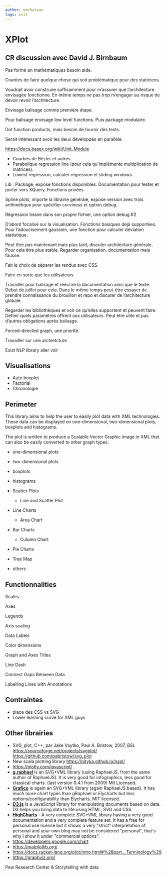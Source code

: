 ```yaml
---
author: emchateau
tags: xslt
---
```


# XPlot

## CR discussion avec David J. Birnbaum

Pas formé en mathématiques besoin aide.

Craintes de faire quelque chose qui soit problématique pour des staticiens.

Voudrait avoir construire suffisamment pour m’assurer que l’architecture envisagée fonctionne. En même temps ne pas trop m’engager au risque de devoir revoir l’architecture.

Envisage balisage comme première étape.

Pour balisage envisage low level functions. Puis package modulaire.

Dot function products, mais besoin de fournir des tests.

Serait intéressant avoir les deux développés en parallèle.

https://docs.basex.org/wiki/Unit_Module

- Courbes de Bézier et autres
- Parabolique regression line (pour cela qu’implémente multiplication de matrices).
- Lowest regression, calculer régression et sliding windows.

Lib : Package, expose fonctions disponibles. Documentation pour tester et porter vers XQuery. Fonctions privées 

Spline plots, importe la librairie générale, expose version avec trois arithmétique pour spécifier curviness et option debug.

Régression linaire dans son propre fichier, une option debug #2

D’abord focalisé sur la visualisation. Fonctions basiques déjà supportées. Pour l’adoucisement gaussien, une fonction pour calculer déviation statistique.

Peut être pas maintenant mais plus tard, discuter architecture générale. Pour cela être plus stable. Regarder organisation, documentation mais fausse.

Fait le choix de séparer les rendus avec CSS.

Faire en sorte que les utilisateurs

Travailler pour balisage et réécrire la documentation ainsi que le texte. Début de juillet pour cela. Dans le même temps peut-être essayer de prendre connaissance du brouillon et repo et discuter de l’architecture globale.

Regarder les bibliothèques et voir ce qu’elles supportent et peuvent faire. Définir quels paramètres offrent aux utilisateurs. Peut être utile et pas d’autres obligations après balisage. 

Forced-directed graph, une priorité.

Travailler sur une archietcture

Exist NLP library aller voir

## Visualisations

- Auto boxplot
- Factorial
- Chronologie

## Perimeter

This library aims to help the user to easily plot data with XML technologies. These data can be displayed on one-dimensional, two-dimensional plots, boxplots and histograms.

The plot is written to produce a Scalable Vector Graphic image in XML that can also be easily converted to other graph types.

- one-dimensional plots
- two-dimensional plots 
- boxplots
- histograms

- Scatter Plots
  - Line and Scatter Plot
- Line Charts
  - Area Chart
- Bar Charts
  - Culumn Chart
- Pie Charts
- Tree Map
- others

## Functionnalities

Scales

Axes

Legends

Axis scaling

Data Labels

Color dimensions

Graph and Axes Titles

Line Dash

Connect Gaps Between Data

Labelling Lines with Annotations

## Contraintes

- place des CSS vs SVG
- Lower learning curve for XML guys

## Other librairies

- SVG_plot, C++, par Jake Voytko, Paul A. Bristow, 2007, BSL https://sourceforge.net/projects/svgplot/ https://github.com/pabristow/svg_plot
- New scala plotting library https://pityka.github.io/nspl/
- https://plotly.com/javascript/
- [**g.raphael**](http://g.raphaeljs.com/)  is an SVG+VML library (using RaphaelJS, from the same author of  RaphaelJS). It is very good for infographics, less good for classical  charts. (last version 0.4.1 from 2009) Mit Licensed.
- [**Grafico**](http://grafico.kilianvalkhof.com/) is again an SVG+VML library (again RaphaelJS based). It has much more  chart types than gRaphael or Elycharts but less options/configurability  than Elycharts. MIT licensed.
- [**D3.js**](http://d3js.org/) Is a JavaScript library for manipulating documents based on data. D3 helps you bring data to life using HTML, SVG and CSS.
- [**HighCharts**](http://www.highcharts.com/) - A very complete SVG+VML library having a very good documentation and a very complete feature set. It has a free for personal use license but  it shows a very "strict" interpretation of personal and your own blog  may not be considered "personal", that's why I show it under "commercial options".
- https://developers.google.com/chart
- https://matplotlib.org/
- https://docs.racket-lang.org/plot/intro.html#%28part._.Terminology%29
- https://graphviz.org/

Pew Research Center & Storytelling with data